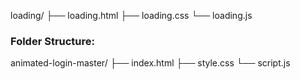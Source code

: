 loading/
├── loading.html
├── loading.css
└── loading.js
### Folder Structure:
animated-login-master/
├── index.html
├── style.css
└── script.js

